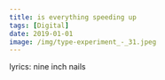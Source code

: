 ```yaml
---
title: is everything speeding up
tags: [Digital]
date: 2019-01-01
image: /img/type-experiment_-_31.jpeg
---
```



lyrics: nine inch nails